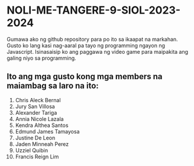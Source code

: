 # NOLI-ME-TANGERE-9-SIOL-2023-2024
Gumawa ako ng github repository para po ito sa ikaapat na markahan. Gusto ko lang kasi nag-aaral pa tayo ng programming ngayon ng Javascript. Isinasaisip ko ang paggawa ng video game para maipakita ang galing niyo sa programming.

## Ito ang mga gusto kong mga members na maiambag sa laro na ito:
1. Chris Aleck Bernal    
2. Jury San Villosa     
3. Alexander Tariga      
4. Annia Nicole Lazala   
5. Kendra Althea Santos  
6. Edmund James Tamayosa
7. Justine De Leon
8. Jaden Minneah Perez
9. Uzziel Quibin
10. Francis Reign Lim 
